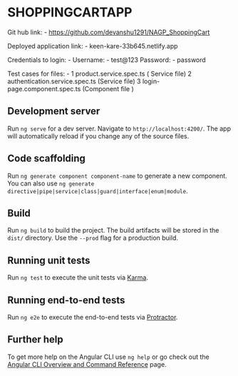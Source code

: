 # SHOPPINGCARTAPP

Git hub link: - https://github.com/devanshu1291/NAGP_ShoppingCart

Deployed application link: - keen-kare-33b645.netlify.app

Credentials to login: -
Username: - test@123
Password: - password

Test cases for files: -
1 product.service.spec.ts  ( Service file)
2 authentication.service.spec.ts (Service file)
3 login-page.component.spec.ts (Component file )

## Development server

Run `ng serve` for a dev server. Navigate to `http://localhost:4200/`. The app will automatically reload if you change any of the source files.

## Code scaffolding

Run `ng generate component component-name` to generate a new component. You can also use `ng generate directive|pipe|service|class|guard|interface|enum|module`.

## Build

Run `ng build` to build the project. The build artifacts will be stored in the `dist/` directory. Use the `--prod` flag for a production build.

## Running unit tests

Run `ng test` to execute the unit tests via [Karma](https://karma-runner.github.io).

## Running end-to-end tests

Run `ng e2e` to execute the end-to-end tests via [Protractor](http://www.protractortest.org/).

## Further help

To get more help on the Angular CLI use `ng help` or go check out the [Angular CLI Overview and Command Reference](https://angular.io/cli) page.
